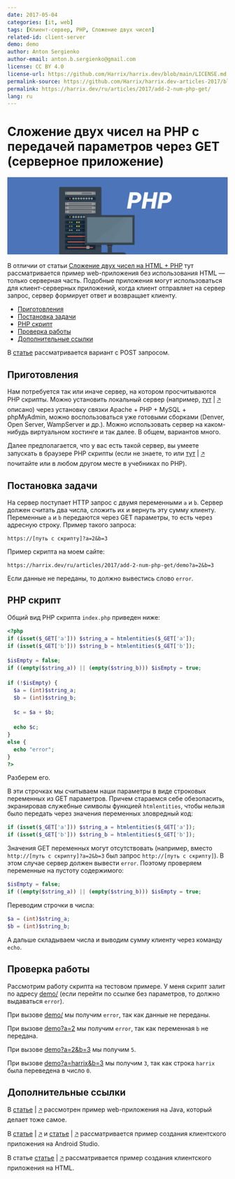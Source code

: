 ```yaml
---
date: 2017-05-04
categories: [it, web]
tags: [Клиент-сервер, PHP, Сложение двух чисел]
related-id: client-server
demo: demo
author: Anton Sergienko
author-email: anton.b.sergienko@gmail.com
license: CC BY 4.0
license-url: https://github.com/Harrix/harrix.dev/blob/main/LICENSE.md
permalink-source: https://github.com/Harrix/harrix.dev-articles-2017/blob/main/add-2-num-php-get/add-2-num-php-get.md
permalink: https://harrix.dev/ru/articles/2017/add-2-num-php-get/
lang: ru
---
```


# Сложение двух чисел на PHP с передачей параметров через GET (серверное приложение)

![Featured image](featured-image.svg)

В отличии от статьи [Сложение двух чисел на HTML + PHP](https://github.com/Harrix/harrix.dev-articles-2015/tree/main/add-2-num-php) тут рассматривается пример web-приложения без использования HTML — только серверная часть. Подобные приложения могут использоваться для клиент-серверных приложений, когда клиент отправляет на сервер запрос, сервер формирует ответ и возвращает клиенту.

- [Приготовления](#приготовления)
- [Постановка задачи](#постановка-задачи)
- [PHP скрипт](#php-скрипт)
- [Проверка работы](#проверка-работы)
- [Дополнительные ссылки](#дополнительные-ссылки)

В [статье](https://github.com/Harrix/harrix.dev-articles-2017/tree/main/add-2-num-php-post) рассматривается вариант с POST запросом.

## Приготовления

Нам потребуется так или иначе сервер, на котором просчитываются PHP скрипты. Можно установить локальный сервер (например, [тут](https://github.com/Harrix/harrix.dev-articles-2018/blob/main/apache-php-mysql/apache-php-mysql.md) | [🡥](https://harrix.dev/ru/articles/2018/apache-php-mysql/) описано) через установку связки Apache + PHP + MySQL + phpMyAdmin, можно воспользоваться уже готовыми сборками (Denver, Open Server, WampServer и др.). Можно использовать сервер на каком-нибудь виртуальном хостинге и так далее. В общем, вариантов много.

Далее предполагается, что у вас есть такой сервер, вы умеете запускать в браузере PHP скрипты (если не знаете, то или [тут](https://github.com/Harrix/harrix.dev-articles-2018/blob/main/apache-php-mysql/apache-php-mysql.md) | [🡥](https://harrix.dev/ru/articles/2018/apache-php-mysql/) почитайте или в любом другом месте в учебниках по PHP).

## Постановка задачи

На сервер поступает HTTP запрос с двумя переменными `a` и `b`. Сервер должен считать два числа, сложить их и вернуть эту сумму клиенту. Переменные `a` и `b` передаются через GET параметры, то есть через адресную строку. Пример такого запроса:

```text
https://[путь с скрипту]?a=2&b=3
```

Пример скрипта на моем сайте:

```text
https://harrix.dev/ru/articles/2017/add-2-num-php-get/demo?a=2&b=3
```

Если данные не переданы, то должно вывестись слово `error`.

## PHP скрипт

Общий вид PHP скрипта `index.php` приведен ниже:

```php
<?php
if (isset($_GET['a'])) $string_a = htmlentities($_GET['a']);
if (isset($_GET['b'])) $string_b = htmlentities($_GET['b']);

$isEmpty = false;
if ((empty($string_a)) || (empty($string_b))) $isEmpty = true;

if (!$isEmpty) {
  $a = (int)$string_a;
  $b = (int)$string_b;

  $c = $a + $b;

  echo $c;
}
else {
  echo "error";
}
?>
```

Разберем его.

В эти строчках мы считываем наши параметры в виде строковых переменных из GET параметров. Причем стараемся себе обезопасить, экранировав служебные символы функцией `htmlentities`, чтобы нельзя было передать через значения переменных зловредный код:

```php
if (isset($_GET['a'])) $string_a = htmlentities($_GET['a']);
if (isset($_GET['b'])) $string_b = htmlentities($_GET['b']);
```

Значения GET переменных могут отсутствовать (например, вместо `http://[путь с скрипту]?a=2&b=3` был запрос `http://[путь с скрипту]`). В этом случае сервер должен вывести `error`. Поэтому проверяем переменные на пустоту содержимого:

```php
$isEmpty = false;
if ((empty($string_a)) || (empty($string_b))) $isEmpty = true;
```

Переводим строчки в числа:

```php
$a = (int)$string_a;
$b = (int)$string_b;
```

А дальше складываем числа и выводим сумму клиенту через команду `echo`.

## Проверка работы

Рассмотрим работу скрипта на тестовом примере. У меня скрипт залит по адресу [demo/](https://github.com/Harrix/harrix.dev-articles-2017/tree/main/add-2-num-php-get/demo) (если перейти по ссылке без параметров, то должно выдаваться `error`).

При вызове [demo/](https://github.com/Harrix/harrix.dev-articles-2017/tree/main/add-2-num-php-get/demo) мы получим `error`, так как данные не переданы.

При вызове [demo?a=2](https://github.com/Harrix/harrix.dev-articles-2017/tree/main/add-2-num-php-get/demo?a=2) мы получим `error`, так как переменная `b` не передана.

При вызове [demo?a=2&b=3](https://github.com/Harrix/harrix.dev-articles-2017/tree/main/add-2-num-php-get/demo?a=2&b=3) мы получим `5`.

При вызове [demo?a=harrix&b=3](https://github.com/Harrix/harrix.dev-articles-2017/tree/main/add-2-num-php-get/demo?a=harrix&b=3) мы получим `3`, так как строка `harrix` была переведена в число `0`.

## Дополнительные ссылки

В [статье](https://github.com/Harrix/harrix.dev-articles-2017/blob/main/add-2-num-java-get/add-2-num-java-get.md) | [🡥](https://harrix.dev/ru/articles/2017/add-2-num-java-get/) рассмотрен пример web-приложения на Java, который делает тоже самое.

В [статье](https://github.com/Harrix/harrix.dev-articles-2017/blob/main/add-2-num-apache-http/add-2-num-apache-http.md) | [🡥](https://harrix.dev/ru/articles/2017/add-2-num-apache-http/) и [статье](https://github.com/Harrix/harrix.dev-articles-2017/blob/main/add-2-num-http-url-connection/add-2-num-http-url-connection.md) | [🡥](https://harrix.dev/ru/articles/2017/add-2-num-http-url-connection/) рассматривается пример создания клиентского приложения на Android Studio.

В статье [статье](https://github.com/Harrix/harrix.dev-articles-2017/blob/main/add-2-num-html-get/add-2-num-html-get.md) | [🡥](https://harrix.dev/ru/articles/2017/add-2-num-html-get/) рассматривается пример создания клиентского приложения на HTML.
